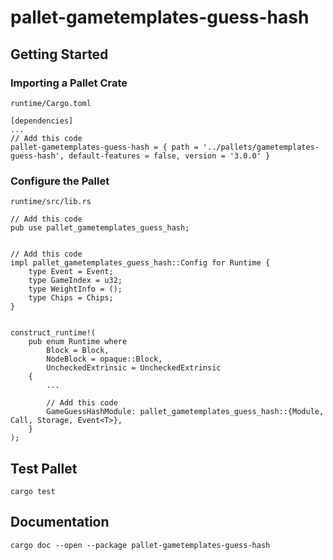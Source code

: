 # pallet-gametemplates-guess-hash

## Getting Started

### Importing a Pallet Crate

`runtime/Cargo.toml`

```
[dependencies]
...
// Add this code
pallet-gametemplates-guess-hash = { path = '../pallets/gametemplates-guess-hash', default-features = false, version = '3.0.0' }
```

### Configure the Pallet

`runtime/src/lib.rs`

```
// Add this code
pub use pallet_gametemplates_guess_hash;


// Add this code
impl pallet_gametemplates_guess_hash::Config for Runtime {
    type Event = Event;
    type GameIndex = u32;
    type WeightInfo = ();
    type Chips = Chips;
}


construct_runtime!(
	pub enum Runtime where
		Block = Block,
		NodeBlock = opaque::Block,
		UncheckedExtrinsic = UncheckedExtrinsic
	{
        ...
        
        // Add this code
        GameGuessHashModule: pallet_gametemplates_guess_hash::{Module, Call, Storage, Event<T>},
	}
);
```

## Test Pallet

```
cargo test
```

## Documentation

```
cargo doc --open --package pallet-gametemplates-guess-hash
```